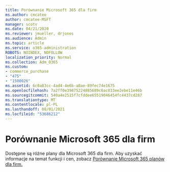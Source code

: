 ```yaml
---
title: Porównanie Microsoft 365 dla firm
ms.author: cmcatee
author: cmcatee-MSFT
manager: scotv
ms.date: 04/21/2020
ms.reviewer: jmueller, drjones
ms.audience: Admin
ms.topic: article
ms.service: o365-administration
ROBOTS: NOINDEX, NOFOLLOW
localization_priority: Normal
ms.collection: Adm_O365
ms.custom:
- commerce_purchase
- "475"
- "1500026"
ms.assetid: 6c0a83cc-4ad4-4e6b-a8ae-89fec74e1675
ms.openlocfilehash: 7a2ff0e39875224885689c6ac033ee2ebe11e46b
ms.sourcegitcommit: 540a4e2515f7cfddee65519046454fc4437cd287
ms.translationtype: MT
ms.contentlocale: pl-PL
ms.lasthandoff: 08/01/2021
ms.locfileid: "53686212"
---
```

# <a name="compare-microsoft-365-for-business"></a>Porównanie Microsoft 365 dla firm

Dostępne są różne plany dla Microsoft 365 dla firm. Aby uzyskać informacje na temat funkcji i cen, zobacz [Porównanie Microsoft 365 planów dla firm.](https://www.microsoft.com/microsoft-365/business/compare-all-microsoft-365-business-products)  